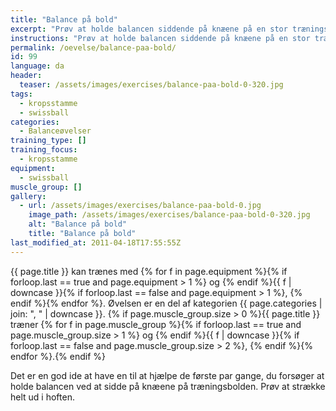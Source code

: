 ```yaml
---
title: "Balance på bold"
excerpt: "Prøv at holde balancen siddende på knæene på en stor træningsbold."
instructions: "Prøv at holde balancen siddende på knæene på en stor træningsbold."
permalink: /oevelse/balance-paa-bold/
id: 99
language: da
header:
  teaser: /assets/images/exercises/balance-paa-bold-0-320.jpg
tags:
  - kropsstamme
  - swissball
categories:
  - Balanceøvelser
training_type: []
training_focus:
  - kropsstamme
equipment:
  - swissball
muscle_group: []
gallery:
  - url: /assets/images/exercises/balance-paa-bold-0.jpg
    image_path: /assets/images/exercises/balance-paa-bold-0-320.jpg
    alt: "Balance på bold"
    title: "Balance på bold"
last_modified_at: 2011-04-18T17:55:55Z
---
```


{{ page.title }} kan trænes med {% for f in page.equipment %}{% if forloop.last == true and page.equipment > 1 %} og {% endif %}{{ f | downcase  }}{% if forloop.last == false and page.equipment > 1 %}, {% endif %}{% endfor %}. Øvelsen er en del af kategorien {{ page.categories | join: ", " | downcase }}. {% if page.muscle_group.size > 0 %}{{ page.title }} træner {% for f in page.muscle_group %}{% if forloop.last == true and page.muscle_group.size > 1 %} og {% endif %}{{ f | downcase }}{% if forloop.last == false and page.muscle_group.size > 2 %}, {% endif %}{% endfor %}.{% endif %}

Det er en god ide at have en til at hjælpe de første par gange, du forsøger at holde balancen ved at sidde på knæene på træningsbolden. Prøv at strække helt ud i hoften.
